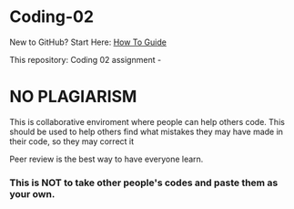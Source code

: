 # Coding-02
New to GitHub? Start Here: <a href="https://guides.github.com/activities/hello-world/">How To Guide</a>

This repository:
Coding 02 assignment - <h1>NO PLAGIARISM</h1>
This is collaborative enviroment where people can help others code.
This should be used to help others find what mistakes they may have made in their code, so they may correct it

Peer review is the best way to have everyone learn.
<h3>This is NOT to take other people's codes and paste them as your own.</h3>
